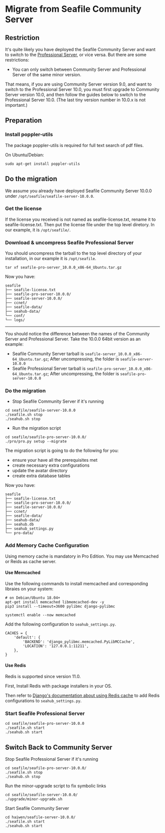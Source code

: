 # Migrate from Seafile Community Server

## Restriction

It's quite likely you have deployed the Seafile Community Server and want to switch to the [Professional Server](http://seafile.com/en/product/private_server/), or vice versa. But there are some restrictions:

* You can only switch between Community Server and Professional Server of the same minor version.

That means, if you are using Community Server version 9.0, and want to switch to the Professional Server 10.0, you must first upgrade to Community Server version 10.0, and then follow the guides below to switch to the Professional Server 10.0. (The last tiny version number in 10.0.x is not important.)

## Preparation

### Install poppler-utils

The package poppler-utils is required for full text search of pdf files.

On Ubuntu/Debian:

```
sudo apt-get install poppler-utils

```


## Do the migration

We assume you already have deployed Seafile Community Server 10.0.0 under `/opt/seafile/seafile-server-10.0.0`. 

### Get the license

If the license you received is not named as seafile-license.txt, rename it to seafile-license.txt. Then put the license file under the top level diretory. In our example, it is `/opt/seafile/`.

### Download & uncompress Seafile Professional Server

You should uncompress the tarball to the top level directory of your installation, in our example it is `/opt/seafile`.

```
tar xf seafile-pro-server_10.0.0_x86-64_Ubuntu.tar.gz

```

Now you have:

```
seafile
├── seafile-license.txt
├── seafile-pro-server-10.0.0/
├── seafile-server-10.0.0/
├── ccnet/
├── seafile-data/
├── seahub-data/
└── conf/
└── logs/

```

---

You should notice the difference between the names of the Community Server and Professional Server. Take the 10.0.0 64bit version as an example:

* Seafile Community Server tarball is `seafile-server_10.0.0_x86-64_Ubuntu.tar.gz`; After uncompressing, the folder is `seafile-server-10.0.0`
* Seafile Professional Server tarball is `seafile-pro-server_10.0.0_x86-64_Ubuntu.tar.gz`; After uncompressing, the folder is `seafile-pro-server-10.0.0`
    

### Do the migration

* Stop Seafile Community Server if it's running


```
cd seafile/seafile-server-10.0.0
./seafile.sh stop
./seahub.sh stop

```

* Run the migration script 


```
cd seafile/seafile-pro-server-10.0.0/
./pro/pro.py setup --migrate

```

The migration script is going to do the following for you:

* ensure your have all the prerequisites met
* create necessary extra configurations
* update the avatar directory
* create extra database tables

Now you have:

```
seafile
├── seafile-license.txt
├── seafile-pro-server-10.0.0/
├── seafile-server-10.0.0/
├── ccnet/
├── seafile-data/
├── seahub-data/
├── seahub.db
├── seahub_settings.py
└── pro-data/

```

### Add Memory Cache Configuration

Using memory cache is mandatory in Pro Edition. You may use Memcached or Reids as cache server.

#### Use Memcached

Use the following commands to install memcached and corresponding libraies on your system:

```
# on Debian/Ubuntu 18.04+
apt-get install memcached libmemcached-dev -y
pip3 install --timeout=3600 pylibmc django-pylibmc

systemctl enable --now memcached
```


Add the following configuration to `seahub_settings.py`.

```
CACHES = {
    'default': {
        'BACKEND': 'django_pylibmc.memcached.PyLibMCCache',
        'LOCATION': '127.0.0.1:11211',
    },
}

```

#### Use Redis

Redis is supported since version 11.0.

First, Install Redis with package installers in your OS.

Then refer to [Django's documentation about using Redis cache](https://docs.djangoproject.com/en/4.2/topics/cache/#redis) to add Redis configurations to `seahub_settings.py`.

### Start Seafile Professional Server

```
cd seafile/seafile-pro-server-10.0.0
./seafile.sh start
./seahub.sh start

```

## Switch Back to Community Server

Stop Seafile Professional Server if it's running


```
cd seafile/seafile-pro-server-10.0.0/
./seafile.sh stop
./seahub.sh stop

```

Run the minor-upgrade script to fix symbolic links


```
cd seafile/seafile-server-10.0.0/
./upgrade/minor-upgrade.sh

```

Start Seafile Community Server


```
cd haiwen/seafile-server-10.0.0/
./seafile.sh start
./seahub.sh start

```
